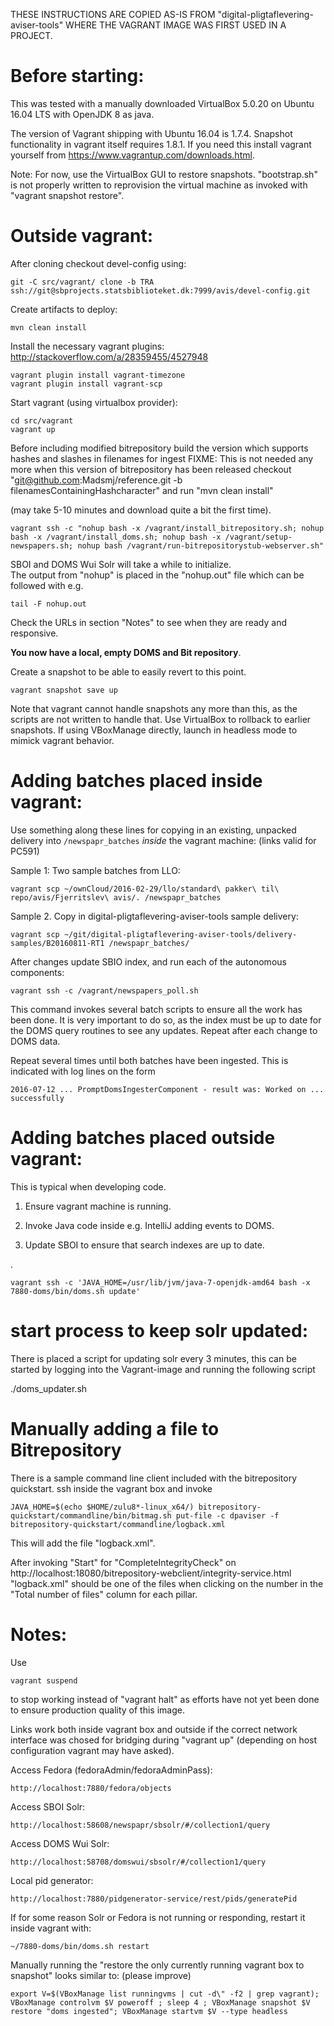THESE INSTRUCTIONS ARE COPIED AS-IS FROM "digital-pligtaflevering-aviser-tools" WHERE THE
VAGRANT IMAGE WAS FIRST USED IN A PROJECT.

Before starting:
===

This was tested with a manually downloaded VirtualBox 5.0.20 on Ubuntu 16.04 LTS with OpenJDK 8 as java.

The version of Vagrant shipping with Ubuntu 16.04 is 1.7.4.  Snapshot functionality in vagrant itself requires
1.8.1.  If you need this install vagrant yourself from https://www.vagrantup.com/downloads.html.


Note:  For now, use the VirtualBox GUI to restore snapshots.  "bootstrap.sh" is not properly
written to reprovision the virtual machine as invoked with "vagrant snapshot restore".

Outside vagrant:
===

After cloning checkout devel-config using:

    git -C src/vagrant/ clone -b TRA ssh://git@sbprojects.statsbiblioteket.dk:7999/avis/devel-config.git

Create artifacts to deploy:

    mvn clean install

Install the necessary vagrant plugins: http://stackoverflow.com/a/28359455/4527948

    vagrant plugin install vagrant-timezone
    vagrant plugin install vagrant-scp

Start vagrant (using virtualbox provider):

    cd src/vagrant
    vagrant up

Before including modified bitrepository build the version which supports hashes and slashes in filenames for ingest
    FIXME: This is not needed any more when this version of bitrepository has been released
    checkout "git@github.com:Madsmj/reference.git -b filenamesContainingHashcharacter" and run "mvn clean install"

(may take 5-10 minutes and download quite a bit the first time).

    vagrant ssh -c "nohup bash -x /vagrant/install_bitrepository.sh; nohup bash -x /vagrant/install_doms.sh; nohup bash -x /vagrant/setup-newspapers.sh; nohup bash /vagrant/run-bitrepositorystub-webserver.sh"

SBOI and DOMS Wui Solr will take a while to initialize.  
The output from "nohup" is placed in the "nohup.out" file 
which can be followed with e.g.

    tail -F nohup.out

Check the URLs in section "Notes" to see when they are ready and responsive.


**You now have a local, empty DOMS and Bit repository**.

Create a snapshot to be able to easily revert to this point.

    vagrant snapshot save up

Note that vagrant cannot handle snapshots any more than this, as the
scripts are not written to handle that.  Use VirtualBox to rollback 
to earlier snapshots.  If using VBoxManage directly, launch in headless mode to
mimick vagrant behavior.


Adding batches placed inside vagrant:
===

Use something along these lines for copying in an existing, unpacked delivery into `/newspapr_batches` 
_inside_ the vagrant machine: (links valid for PC591)
 
Sample 1: Two sample batches from LLO:

    vagrant scp ~/ownCloud/2016-02-29/llo/standard\ pakker\ til\ repo/avis/Fjerritslev\ avis/. /newspapr_batches

Sample 2. Copy in digital-pligtaflevering-aviser-tools sample delivery:

    vagrant scp ~/git/digital-pligtaflevering-aviser-tools/delivery-samples/B20160811-RT1 /newspapr_batches/
    
After changes update SBIO index, and run each of the autonomous components:

    vagrant ssh -c /vagrant/newspapers_poll.sh

This command invokes several batch scripts to ensure all the work has been done.
It is very important to do so, as the index must be up to date for the DOMS
query routines to see any updates.  Repeat after each change to DOMS data.

Repeat several times until both batches have been ingested.  This is indicated with log
lines on the form

    2016-07-12 ... PromptDomsIngesterComponent - result was: Worked on ... successfully


Adding batches placed outside vagrant: 
===

This is typical when developing code.

1. Ensure vagrant machine is running.

2. Invoke Java code inside e.g. IntelliJ adding events to DOMS.
 
3. Update SBOI to ensure that search indexes are up to date.

.

    vagrant ssh -c 'JAVA_HOME=/usr/lib/jvm/java-7-openjdk-amd64 bash -x 7880-doms/bin/doms.sh update'
    
    
start process to keep solr updated: 
===    

There is placed a script for updating solr every 3 minutes, this can be started by logging into the Vagrant-image and running the following script 

./doms_updater.sh

Manually adding a file to Bitrepository
===

There is a sample command line client included with the bitrepository quickstart.  ssh inside the vagrant box
and invoke

    JAVA_HOME=$(echo $HOME/zulu8*-linux_x64/) bitrepository-quickstart/commandline/bin/bitmag.sh put-file -c dpaviser -f bitrepository-quickstart/commandline/logback.xml 

This will add the file "logback.xml".

After invoking "Start" for "CompleteIntegrityCheck" on  http://localhost:18080/bitrepository-webclient/integrity-service.html
"logback.xml" should be one of the files when clicking on the number in the "Total number of files" column for each pillar.

Notes:
===

Use

    vagrant suspend

to stop working instead of "vagrant halt" as efforts have not yet been
done to ensure production quality of this image.


Links work both inside vagrant box and outside if the correct network interface
was chosed for bridging during "vagrant up" (depending on host configuration
vagrant may have asked).

Access Fedora (fedoraAdmin/fedoraAdminPass):

    http://localhost:7880/fedora/objects

Access SBOI Solr:

    http://localhost:58608/newspapr/sbsolr/#/collection1/query

Access DOMS Wui Solr:

    http://localhost:58708/domswui/sbsolr/#/collection1/query

Local pid generator:

    http://localhost:7880/pidgenerator-service/rest/pids/generatePid

If for some reason Solr or Fedora is not running or responding, restart it inside vagrant with:

    ~/7880-doms/bin/doms.sh restart


Manually running the "restore the only currently running vagrant box to snapshot" looks similar to: (please improve)

    export V=$(VBoxManage list runningvms | cut -d\" -f2 | grep vagrant); VBoxManage controlvm $V poweroff ; sleep 4 ; VBoxManage snapshot $V restore "doms ingested"; VBoxManage startvm $V --type headless


